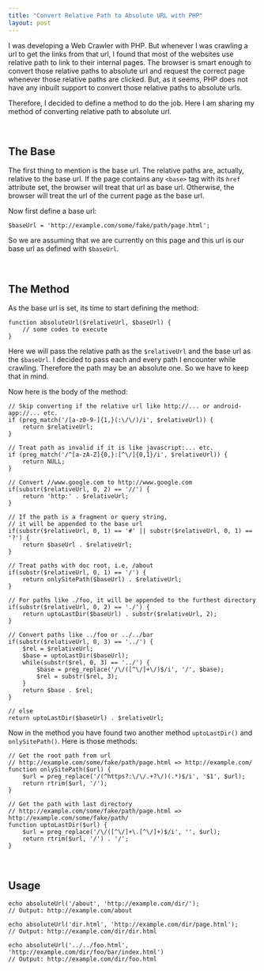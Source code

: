 ```yaml
---
title: "Convert Relative Path to Absolute URL with PHP"
layout: post
---
```

I was developing a Web Crawler with PHP. But whenever I was crawling a url to get the links from that url, I found that most of the websites use relative path to link to their internal pages. The browser is smart enough to convert those relative paths to absolute url and request the correct page whenever those relative paths are clicked. But, as it seems, PHP does not have any inbuilt support to convert those relative paths to absolute urls.

Therefore, I decided to define a method to do the job. Here I am sharing my method of converting relative path to absolute url.

<br>

## The Base

The first thing to mention is the base url. The relative paths are, actually, relative to the base url. If the page contains any `<base>` tag with its `href` attribute set, the browser will treat that url as base url. Otherwise, the browser will treat the url of the current page as the base url.

Now first define a base url:

    $baseUrl = 'http://example.com/some/fake/path/page.html';

So we are assuming that we are currently on this page and this url is our base url as defined with `$baseUrl`.

<br>

## The Method

As the base url is set, its time to start defining the method:
    
    function absoluteUrl($relativeUrl, $baseUrl) {
        // some codes to execute
    }

Here we will pass the relative path as the `$relativeUrl` and the base url as the `$baseUrl`. I decided to pass each and every path I encounter while crawling. Therefore the path may be an absolute one. So we have to keep that in mind.

Now here is the body of the method:
    
    // Skip converting if the relative url like http://... or android-app://... etc.
    if (preg_match('/[a-z0-9-]{1,}(:\/\/)/i', $relativeUrl)) {
        return $relativeUrl;
    }
    
    // Treat path as invalid if it is like javascript:... etc.
    if (preg_match('/^[a-zA-Z]{0,}:[^\/]{0,1}/i', $relativeUrl)) {
        return NULL;
    }

    // Convert //www.google.com to http://www.google.com
    if(substr($relativeUrl, 0, 2) == '//') {
        return 'http:' . $relativeUrl;
    }

    // If the path is a fragment or query string,
    // it will be appended to the base url
    if(substr($relativeUrl, 0, 1) == '#' || substr($relativeUrl, 0, 1) == '?') {
        return $baseUrl . $relativeUrl;
    }

    // Treat paths with doc root, i.e, /about
    if(substr($relativeUrl, 0, 1) == '/') {
        return onlySitePath($baseUrl) . $relativeUrl;
    }

    // For paths like ./foo, it will be appended to the furthest directory
    if(substr($relativeUrl, 0, 2) == './') {
        return uptoLastDir($baseUrl) . substr($relativeUrl, 2);
    }

    // Convert paths like ../foo or ../../bar
    if(substr($relativeUrl, 0, 3) == '../') {
        $rel = $relativeUrl;
        $base = uptoLastDir($baseUrl);
        while(substr($rel, 0, 3) == '../') {
            $base = preg_replace('/\/([^\/]+\/)$/i', '/', $base);
            $rel = substr($rel, 3);
        }
        return $base . $rel;
    }

    // else
    return uptoLastDir($baseUrl) . $relativeUrl;

Now in the method you have found two another method `uptoLastDir()` and `onlySitePath()`. Here is those methods:
    
    // Get the root path from url
    // http://example.com/some/fake/path/page.html => http://example.com/
    function onlySitePath($url) {
        $url = preg_replace('/(^https?:\/\/.+?\/)(.*)$/i', '$1', $url);
        return rtrim($url, '/');
    }

    // Get the path with last directory
    // http://example.com/some/fake/path/page.html => http://example.com/some/fake/path/
    function uptoLastDir($url) {
        $url = preg_replace('/\/([^\/]+\.[^\/]+)$/i', '', $url);
        return rtrim($url, '/') . '/';
    }

<br>

## Usage

    echo absoluteUrl('/about', 'http://example.com/dir/');
    // Output: http://example.com/about

    echo absoluteUrl('dir.html', 'http://example.com/dir/page.html');
    // Output: http://example.com/dir/dir.html
    
    echo absoluteUrl('../../foo.html', 'http://example.com/dir/foo/bar/index.html')
    // Output: http://example.com/dir/foo.html